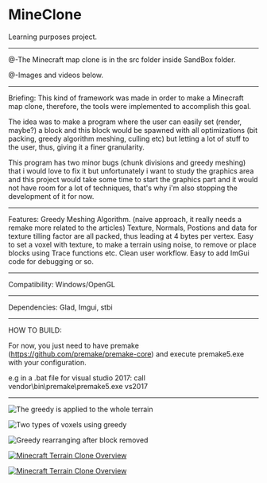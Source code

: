 # MineClone

Learning purposes project.

-------------------
 @-The Minecraft map clone is in the src folder inside SandBox folder. 

 @-Images and videos below.

-------------------
Briefing:
  This kind of framework was made in order to make a Minecraft map clone, therefore, the tools were implemented to accomplish this goal. 

  The idea was to make a program where the user can easily set (render, maybe?) a block and this block would be spawned with all optimizations (bit packing, greedy algorithm           meshing,   culling etc) but letting a lot of stuff to the user, thus, giving it a finer granularity.

  This program has two minor bugs (chunk divisions and greedy meshing) that i would love to fix it but unfortunately i want to study the graphics area and this project would take     some   time to start the graphics part and it would not have room for a lot of techniques, that's why i'm also stopping the development of it for now.

-------------------
Features:
  Greedy Meshing Algorithm. (naive approach, it really needs a remake more related to the articles)
  Texture, Normals, Postions and data for texture tilling factor are all packed, thus leading at 4 bytes per vertex.
  Easy to set a voxel with texture, to make a terrain using noise, to remove or place blocks using Trace functions etc.
  Clean user workflow.
  Easy to add ImGui code for debugging or so.
  
-------------------
Compatibility:
  Windows/OpenGL

-------------------

Dependencies: 
  Glad,
  Imgui,
  stbi

-------------------
HOW TO BUILD:

  For now, you just need to have premake (https://github.com/premake/premake-core) and execute premake5.exe with your configuration. 

  e.g in a .bat file for visual studio 2017: call vendor\bin\premake\premake5.exe vs2017

-------------------


![The greedy is applied to the whole terrain](https://i.imgur.com/UWpI43O.png)

![Two types of voxels using greedy](https://i.imgur.com/BgL1c8g.png)

![Greedy rearranging after block removed](https://i.imgur.com/mGiRmv3.png)

[![Minecraft Terrain Clone Overview](http://img.youtube.com/vi/9Lc9JFJrxwg/0.jpg)](http://www.youtube.com/watch?v=9Lc9JFJrxwg "Minecraft Terrain Clone Overview")

[![Minecraft Terrain Clone Overview](http://img.youtube.com/vi/mjCKv8ObIYM/0.jpg)](http://www.youtube.com/watch?v=mjCKv8ObIYM "Minecraft Terrain Clone Overview")
